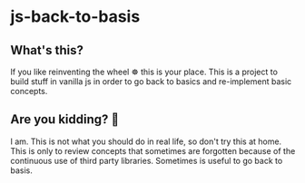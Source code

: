 # js-back-to-basis

## What's this?
If you like reinventing the wheel :wheel_of_dharma: this is your place. This is a project to build stuff in vanilla js in order to go back to basics and re-implement basic concepts. 

## Are you kidding? :clown_face:
I am. This is not what you should do in real life, so don't try this at home. This is only to review concepts that sometimes are forgotten because of the continuous use of third party libraries. Sometimes is useful to go back to basis.
